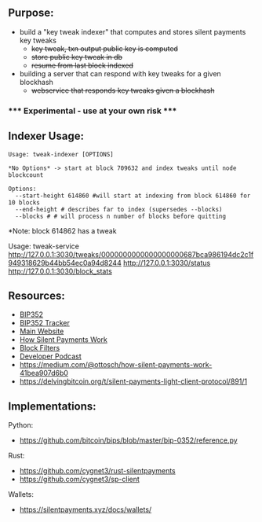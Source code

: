## Purpose:

- build a "key tweak indexer" that computes and stores silent payments key tweaks
  - ~~key tweak, txn output public key is computed~~
  - ~~store public key tweak in db~~
  - ~~resume from last block indexed~~
- building a server that can respond with key tweaks for a given blockhash
  - ~~webservice that responds key tweaks given a blockhash~~

### *** Experimental - use at your own risk ***

## Indexer Usage:

```
Usage: tweak-indexer [OPTIONS]

*No Options* -> start at block 709632 and index tweaks until node blockcount

Options:
  --start-height 614860 #will start at indexing from block 614860 for 10 blocks
  --end-height # describes far to index (supersedes --blocks)
  --blocks # # will process n number of blocks before quitting
```

*Note: block 614862 has a tweak

Usage: tweak-service
http://127.0.0.1:3030/tweaks/0000000000000000000687bca986194dc2c1f949318629b44bb54ec0a94d8244
http://127.0.0.1:3030/status
http://127.0.0.1:3030/block_stats


## Resources:

* [BIP352](https://github.com/bitcoin/bips/blob/master/bip-0352.mediawiki)
* [BIP352 Tracker](https://github.com/bitcoin/bitcoin/issues/28536)
* [Main Website](https://silentpayments.xyz/)
* [How Silent Payments Work](https://bitcoin.design/guide/how-it-works/silent-payments/)
* [Block Filters](https://en.bitcoin.it/wiki/BIP_0157)
* [Developer Podcast](https://podcasts.apple.com/us/podcast/silent-payments-a-bitcoin-username-with-josibake/id1415720320?i=1000656901291)
* https://medium.com/@ottosch/how-silent-payments-work-41bea907d6b0
* https://delvingbitcoin.org/t/silent-payments-light-client-protocol/891/1

## Implementations:

Python:

* https://github.com/bitcoin/bips/blob/master/bip-0352/reference.py

Rust:

* https://github.com/cygnet3/rust-silentpayments
* https://github.com/cygnet3/sp-client

Wallets:

* https://silentpayments.xyz/docs/wallets/


